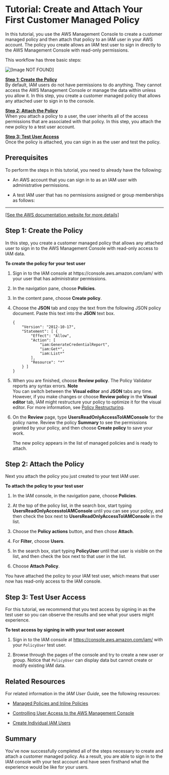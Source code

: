 # Tutorial: Create and Attach Your First Customer Managed Policy<a name="tutorial_managed-policies"></a>

In this tutorial, you use the AWS Management Console to create a customer managed policy and then attach that policy to an IAM user in your AWS account\. The policy you create allows an IAM test user to sign in directly to the AWS Management Console with read\-only permissions\. 

This workflow has three basic steps:

![\[Image NOT FOUND\]](http://alpha-docs-aws.amazon.com/IAM/latest/UserGuide/)

**[Step 1: Create the Policy](#step1-create-policy)**  
By default, IAM users do not have permissions to do anything\. They cannot access the AWS Management Console or manage the data within unless you allow it\. In this step, you create a customer managed policy that allows any attached user to sign in to the console\.

**[Step 2: Attach the Policy](#step2-attach-policy)**  
When you attach a policy to a user, the user inherits all of the access permissions that are associated with that policy\. In this step, you attach the new policy to a test user account\.

**[Step 3: Test User Access ](#step3-test-access)**  
Once the policy is attached, you can sign in as the user and test the policy\. 

## Prerequisites<a name="tutorial-managed-policies-prereqs"></a>

To perform the steps in this tutorial, you need to already have the following:

+ An AWS account that you can sign in to as an IAM user with administrative permissions\.

+ A test IAM user that has no permissions assigned or group memberships as follows:  
****    
[\[See the AWS documentation website for more details\]](http://alpha-docs-aws.amazon.com/IAM/latest/UserGuide/tutorial_managed-policies.html)

## Step 1: Create the Policy<a name="step1-create-policy"></a>

In this step, you create a customer managed policy that allows any attached user to sign in to the AWS Management Console with read\-only access to IAM data\.

**To create the policy for your test user**

1. Sign in to the IAM console at https://console\.aws\.amazon\.com/iam/ with your user that has administrator permissions\.

1. In the navigation pane, choose **Policies**\. 

1. In the content pane, choose **Create policy**\. 

1. Choose the **JSON** tab and copy the text from the following JSON policy document\. Paste this text into the **JSON** text box\. 

   ```
   {
       "Version": "2012-10-17",
       "Statement": [ {
           "Effect": "Allow",
           "Action": [
               "iam:GenerateCredentialReport",
               "iam:Get*",
               "iam:List*"
           ],
           "Resource": "*"
       } ]
   }
   ```

1. When you are finished, choose **Review policy**\. The Policy Validator reports any syntax errors\.
**Note**  
You can switch between the **Visual editor** and **JSON** tabs any time\. However, if you make changes or choose **Review policy** in the **Visual editor** tab, IAM might restructure your policy to optimize it for the visual editor\. For more information, see [Policy Restructuring](troubleshoot_policies.md#troubleshoot_viseditor-restructure)\.

1. On the **Review** page, type **UsersReadOnlyAccessToIAMConsole** for the policy name\. Review the policy **Summary** to see the permissions granted by your policy, and then choose **Create policy** to save your work\.

   The new policy appears in the list of managed policies and is ready to attach\.

## Step 2: Attach the Policy<a name="step2-attach-policy"></a>

Next you attach the policy you just created to your test IAM user\. 

**To attach the policy to your test user**

1. In the IAM console, in the navigation pane, choose **Policies**\.

1. At the top of the policy list, in the search box, start typing **UsersReadOnlyAccesstoIAMConsole** until you can see your policy, and then check the box next to **UsersReadOnlyAccessToIAMConsole** in the list\. 

1. Choose the **Policy actions** button, and then chose **Attach**\. 

1. For **Filter**, choose **Users**\. 

1. In the search box, start typing **PolicyUser** until that user is visible on the list, and then check the box next to that user in the list\.

1. Choose **Attach Policy**\. 

You have attached the policy to your IAM test user, which means that user now has read\-only access to the IAM console\. 

## Step 3: Test User Access<a name="step3-test-access"></a>

For this tutorial, we recommend that you test access by signing in as the test user so you can observe the results and see what your users might experience\. 

**To test access by signing in with your test user account**

1. Sign in to the IAM console at [https://console\.aws\.amazon\.com/iam/](https://console.aws.amazon.com/iam/) with your `PolicyUser` test user\.

1. Browse through the pages of the console and try to create a new user or group\. Notice that `PolicyUser` can display data but cannot create or modify existing IAM data\.

## Related Resources<a name="tutorial-managed-policies-addl-resources"></a>

For related information in the *IAM User Guide*, see the following resources:

+ [Managed Policies and Inline Policies](access_policies_managed-vs-inline.md)

+ [Controlling User Access to the AWS Management Console](console_controlling-access.md)

+ [Create Individual IAM Users](best-practices.md#create-iam-users)

## Summary<a name="tutorial-managed-policies-summary"></a>

You’ve now successfully completed all of the steps necessary to create and attach a customer managed policy\. As a result, you are able to sign in to the IAM console with your test account and have seen firsthand what the experience would be like for your users\.